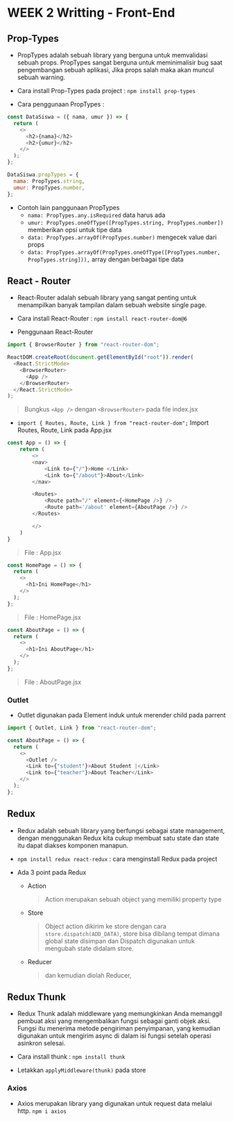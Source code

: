 # WEEK 2 Writting - Front-End

## Prop-Types

- PropTypes adalah sebuah library yang berguna untuk memvalidasi sebuah props. PropTypes sangat berguna untuk meminimalisir bug saat pengembangan sebuah aplikasi, Jika props salah maka akan muncul sebuah warning.

- Cara install Prop-Types pada project : `npm install prop-types`
- Cara penggunaan PropTypes :

```js
const DataSiswa = ({ nama, umur }) => {
  return (
    <>
      <h2>{nama}</h2>
      <h2>{umur}</h2>
    </>
  );
};

DataSiswa.propTypes = {
  nama: PropTypes.string,
  umur: PropTypes.number,
};
```

- Contoh lain panggunaan PropTypes
  - `nama: PropTypes.any.isRequired` data harus ada
  - `umur: PropTypes.oneOfType([PropTypes.string, PropTypes.number])` memberikan opsi untuk tipe data
  - `data: PropTypes.arrayOf(PropTypes.number)` mengecek value dari props
  - `data: PropTypes.arrayOf(PropTypes.oneOfType([PropTypes.number, PropTypes.string])),` array dengan berbagai tipe data

## React - Router

- React-Router adalah sebuah library yang sangat penting untuk menampilkan banyak tampilan dalam sebuah website single page.

- Cara install React-Router : `npm install react-router-dom@6`

- Penggunaan React-Router

```js
import { BrowserRouter } from "react-router-dom";

ReactDOM.createRoot(document.getElementById("root")).render(
  <React.StrictMode>
    <BrowserRouter>
      <App />
    </BrowserRouter>
  </React.StrictMode>
);
```

> Bungkus `<App />` dengan `<BrowserRouter>` pada file index.jsx

- `import { Routes, Route, Link } from "react-router-dom";` Import Routes, Route, Link pada App.jsx

```js
const App = () => {
    return (
        <>
        <nav>
            <Link to={"/"}>Home </Link>
            <Link to={"/about"}>About</Link>
        </nav>

        <Routes>
            <Route path="/" element={<HomePage />} />
            <Route path='/about' element={AboutPage />} />
        </Routes>

        </>
    )
}
```

> File : App.jsx

```js
const HomePage = () => {
  return (
    <>
      <h1>Ini HomePage</h1>
    </>
  );
};
```

> File : HomePage.jsx

```js
const AboutPage = () => {
  return (
    <>
      <h1>Ini AboutPage</h1>
    </>
  );
};
```

> File : AboutPage.jsx

### Outlet

- Outlet digunakan pada Element induk untuk merender child pada parrent

```js
import { Outlet, Link } from "react-router-dom";

const AboutPage = () => {
  return (
    <>
      <Outlet />
      <Link to={"student"}>About Student |</Link>
      <Link to={"teacher"}>About Teacher</Link>
    </>
  );
};
```

## Redux

- Redux adalah sebuah library yang berfungsi sebagai state management, dengan menggunakan Redux kita cukup membuat satu state dan state itu dapat diakses komponen manapun.

- `npm install redux react-redux` : cara menginstall Redux pada project
- Ada 3 point pada Redux
  - Action
    > Action merupakan sebuah object yang memiliki property type
  - Store
    > Object action dikirim ke store dengan cara `store.dispatch(ADD_DATA)`, store bisa dibilang tempat dimana global state disimpan dan Dispatch digunakan untuk mengubah state didalam store.
  - Reducer
    > dan kemudian diolah Reducer,

## Redux Thunk

- Redux Thunk adalah middleware yang memungkinkan Anda memanggil pembuat aksi yang mengembalikan fungsi sebagai ganti objek aksi. Fungsi itu menerima metode pengiriman penyimpanan, yang kemudian digunakan untuk mengirim async di dalam isi fungsi setelah operasi asinkron selesai.

- Cara install thunk : `npm install thunk`
- Letakkan `applyMiddleware(thunk)` pada store

### Axios

- Axios merupakan library yang digunakan untuk request data melalui http. `npm i axios`
